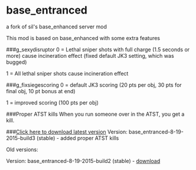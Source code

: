 # base_entranced
a fork of sil's base_enhanced server mod

This mod is based on base_enhanced with some extra features

###g_sexydisruptor
0 = Lethal sniper shots with full charge (1.5 seconds or more) cause incineration effect (fixed default JK3 setting, which was bugged)

1 = All lethal sniper shots cause incineration effect

###g_fixsiegescoring
0 = default JK3 scoring (20 pts per obj, 30 pts for final obj, 10 pt bonus at end)

1 = improved scoring (100 pts per obj)

###Proper ATST kills
When you run someone over in the ATST, you get a kill.

###[Click here to download latest version](https://drive.google.com/file/d/0B-vLJdPP0Uo8ZlBTc3dDcy1lajA/view?usp=sharing)
Version: base_entranced-8-19-2015-build3 (stable) - added proper ATST kills



Old versions:

Version:  base_entranced-8-19-2015-build2 (stable) - [download](https://drive.google.com/file/d/0B-vLJdPP0Uo8bUhfR3dBcWtOWXc/view?usp=sharing)
